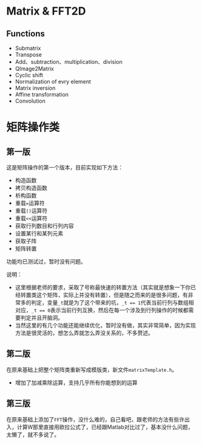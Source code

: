# Matrix & FFT2D

## Functions

* Submatrix
* Transpose
* Add、subtraction、multiplication、division
* QImage2Matrix
* Cyclic shift
* Normalization of evry element
* Matrix inversion
* Affine transformation
* Convolution


# 矩阵操作类

## 第一版


这是矩阵操作的第一个版本，目前实现如下方法：

* 构造函数
* 拷贝构造函数
* 析构函数
* 重载`=`运算符
* 重载`()`运算符
* 重载`<<`运算符
* 获取行列数目和行列内容
* 设置某行和某列元素
* 获取子阵
* 矩阵转置

功能均已测试过，暂时没有问题。

说明：

* 这里根据老师的要求，采取了号称最快速的转置方法（其实就是想象一下你已经转置类这个矩阵，实际上并没有转置），但是随之而来的是很多问题，有非常多的判定，变量`_t`就是为了这个带来的坑，`_t == 1`代表当前行列与数组相对应，`_t == 0`表示当前行列互换，然后在每一个涉及到行列操作的时候都需要判定并且开脑洞。
* 当然这里的有几个功能还能继续优化，暂时没有做，其实非常简单，因为实现方法是很灵活的，想怎么弄就怎么弄没关系的，不多赘述。

## 第二版

在原来基础上把整个矩阵类重新写成模版类，新文件`matrixTemplate.h`。

* 增加了加减乘除运算，支持几乎所有你能想到的运算

## 第三版

在原来基础上添加了`FFT`操作，没什么难的，自己看吧，跟老师的方法有些许出入，计算W那里直接用欧拉公式了，已经跟Matlab对比过了，基本没什么问题，太懒了，就不多说了。
